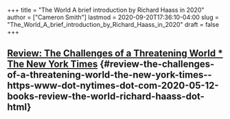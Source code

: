 +++
title = "The World A brief introduction by Richard Haass in 2020"
author = ["Cameron Smith"]
lastmod = 2020-09-20T17:36:10-04:00
slug = "The_World_A_brief_introduction_by_Richard_Haass_in_2020"
draft = false
+++

## [Review: The Challenges of a Threatening World \* The New York Times](<https://www.nytimes.com/2020/05/12/books/review/the-world-richard-haass.html>) {#review-the-challenges-of-a-threatening-world-the-new-york-times--https-www-dot-nytimes-dot-com-2020-05-12-books-review-the-world-richard-haass-dot-html}
